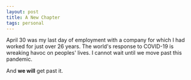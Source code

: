 ```yaml
---
layout: post
title: A New Chapter
tags: personal
---
```

April 30 was my last day of employment with a company for which I had worked for just over 26 years. The world's response to COVID-19 is wreaking havoc on peoples' lives. I cannot wait until we move past this pandemic.

And **we will** get past it.